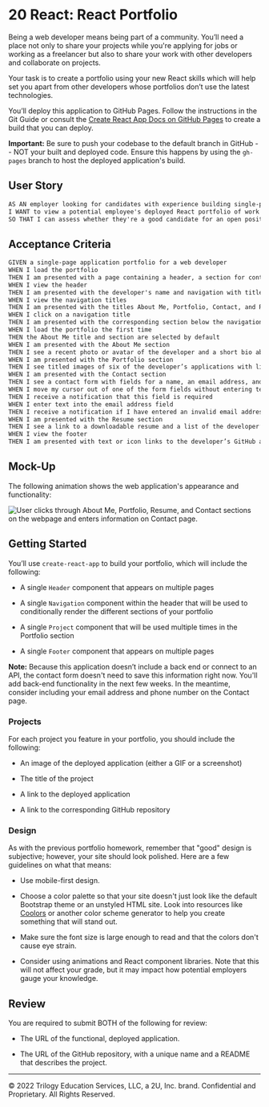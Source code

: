 # 20 React: React Portfolio

Being a web developer means being part of a community. You’ll need a place not only to share your projects while you're applying for jobs or working as a freelancer but also to share your work with other developers and collaborate on projects.

Your task is to create a portfolio using your new React skills which will help set you apart from other developers whose portfolios don’t use the latest technologies.

You’ll deploy this application to GitHub Pages. Follow the instructions in the Git Guide or consult the [Create React App Docs on GitHub Pages](https://create-react-app.dev/docs/deployment/#github-pages) to create a build that you can deploy.

**Important:** Be sure to push your codebase to the default branch in GitHub -- NOT your built and deployed code. Ensure this happens by using the `gh-pages` branch to host the deployed application's build.

## User Story

```md
AS AN employer looking for candidates with experience building single-page applications
I WANT to view a potential employee's deployed React portfolio of work samples
SO THAT I can assess whether they're a good candidate for an open position
```

## Acceptance Criteria

```md
GIVEN a single-page application portfolio for a web developer
WHEN I load the portfolio
THEN I am presented with a page containing a header, a section for content, and a footer
WHEN I view the header
THEN I am presented with the developer's name and navigation with titles corresponding to different sections of the portfolio
WHEN I view the navigation titles
THEN I am presented with the titles About Me, Portfolio, Contact, and Resume, and the title corresponding to the current section is highlighted
WHEN I click on a navigation title
THEN I am presented with the corresponding section below the navigation without the page reloading and that title is highlighted
WHEN I load the portfolio the first time
THEN the About Me title and section are selected by default
WHEN I am presented with the About Me section
THEN I see a recent photo or avatar of the developer and a short bio about them
WHEN I am presented with the Portfolio section
THEN I see titled images of six of the developer’s applications with links to both the deployed applications and the corresponding GitHub repository
WHEN I am presented with the Contact section
THEN I see a contact form with fields for a name, an email address, and a message
WHEN I move my cursor out of one of the form fields without entering text
THEN I receive a notification that this field is required
WHEN I enter text into the email address field
THEN I receive a notification if I have entered an invalid email address
WHEN I am presented with the Resume section
THEN I see a link to a downloadable resume and a list of the developer’s proficiencies
WHEN I view the footer
THEN I am presented with text or icon links to the developer’s GitHub and LinkedIn profiles, and their profile on a third platform (Stack Overflow, Twitter)
```

## Mock-Up

The following animation shows the web application's appearance and functionality:

![User clicks through About Me, Portfolio, Resume, and Contact sections on the webpage and enters information on Contact page.](./Assets/20-react-homework-demo-01.gif)

## Getting Started

You’ll use `create-react-app` to build your portfolio, which will include the following:

-  A single `Header` component that appears on multiple pages

-  A single `Navigation` component within the header that will be used to conditionally render the different sections of your portfolio

-  A single `Project` component that will be used multiple times in the Portfolio section

-  A single `Footer` component that appears on multiple pages

**Note:** Because this application doesn’t include a back end or connect to an API, the contact form doesn't need to save this information right now. You'll add back-end functionality in the next few weeks. In the meantime, consider including your email address and phone number on the Contact page.

### Projects

For each project you feature in your portfolio, you should include the following:

-  An image of the deployed application (either a GIF or a screenshot)

-  The title of the project

-  A link to the deployed application

-  A link to the corresponding GitHub repository

### Design

As with the previous portfolio homework, remember that "good" design is subjective; however, your site should look polished. Here are a few guidelines on what that means:

-  Use mobile-first design.

-  Choose a color palette so that your site doesn't just look like the default Bootstrap theme or an unstyled HTML site. Look into resources like [Coolors](https://coolors.co/) or another color scheme generator to help you create something that will stand out.

-  Make sure the font size is large enough to read and that the colors don't cause eye strain.

-  Consider using animations and React component libraries. Note that this will not affect your grade, but it may impact how potential employers gauge your knowledge.

## Review

You are required to submit BOTH of the following for review:

-  The URL of the functional, deployed application.

-  The URL of the GitHub repository, with a unique name and a README that describes the project.

---

© 2022 Trilogy Education Services, LLC, a 2U, Inc. brand. Confidential and Proprietary. All Rights Reserved.
